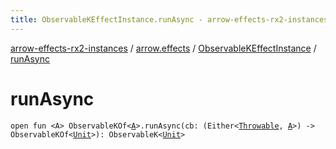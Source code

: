 ```yaml
---
title: ObservableKEffectInstance.runAsync - arrow-effects-rx2-instances
---
```


[arrow-effects-rx2-instances](../../index.html) / [arrow.effects](../index.html) / [ObservableKEffectInstance](index.html) / [runAsync](./run-async.html)

# runAsync

`open fun <A> ObservableKOf<`[`A`](run-async.html#A)`>.runAsync(cb: (Either<`[`Throwable`](https://kotlinlang.org/api/latest/jvm/stdlib/kotlin/-throwable/index.html)`, `[`A`](run-async.html#A)`>) -> ObservableKOf<`[`Unit`](https://kotlinlang.org/api/latest/jvm/stdlib/kotlin/-unit/index.html)`>): ObservableK<`[`Unit`](https://kotlinlang.org/api/latest/jvm/stdlib/kotlin/-unit/index.html)`>`